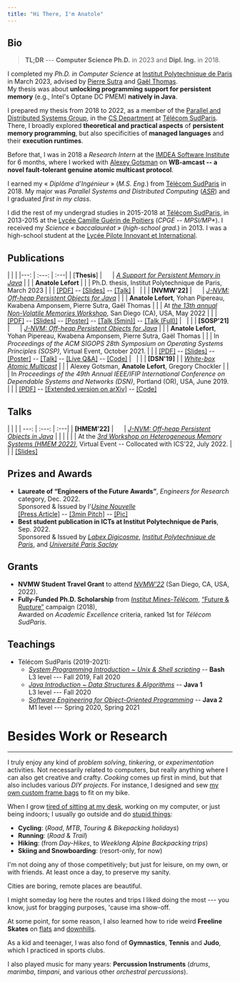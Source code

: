 ```yaml
---
title: "Hi There, I'm Anatole"
---
```


## Bio

> **TL;DR** --- **Computer Science Ph.D.** in 2023 and **Dipl. Ing.** in 2018.

I completed my *Ph.D. in Computer Science* at [Institut Polytechnique de Paris](https://www.ip-paris.fr/en) in March 2023,
advised by [Pierre Sutra](https://sites.google.com/site/0track/) and [Gaël Thomas](https://www-public.imtbs-tsp.eu/~thomas_g/).  
My thesis was about **unlocking programming support for persistent memory** (e.g., Intel's Optane DC PMEM) **natively in Java**.

I prepared my thesis from 2018 to 2022, as a member of the [Parallel and Distributed Systems Group](https://www.inf.telecom-sudparis.eu/pds/),
in the [CS Department](https://www.inf.telecom-sudparis.eu/) at [Télécom SudParis](https://www.telecom-sudparis.eu/en).  
There, I broadly explored **theoretical and practical aspects** of **persistent memory programming**, but also specificities of **managed languages** and their **execution runtimes**.

<!--
I ended up designing and implementing novel persistent objects for Java, that efficiently access PMEM as off-heap memory, through Java's direct-access interface -- `sun.misc.Unsafe`.
Atop that, I built off-the-shelf container and collection types (akin to those in `java.util`)
-->

Before that, I was in 2018 a *Research Intern* at the [IMDEA Software Institute](https://software.imdea.org/) for 6 months,
where I worked with [Alexey Gotsman](https://software.imdea.org/~gotsman/) on **WB-amcast -- a novel fault-tolerant genuine atomic multicast protocol**.

I earned my « *Diplôme d'Ingénieur* » (*M.S. Eng.*) from [Télécom SudParis](https://www.telecom-sudparis.eu/en) in 2018.
My major was *Parallel Systems and Distributed Computing* ([*ASR*](http://asr.telecom-sudparis.eu/)) and I graduated *first in my class*.

I did the rest of my undergrad studies in 2015-2018 at [Télécom SudParis](https://www.telecom-sudparis.eu/en),
in 2013-2015 at the [Lycée Camille Guérin de Poitiers](https://lyc-camilleguerin.fr/) (*CPGE* -- *MPSI/MP\**).
I received my *Science « baccalauréat »* (*high-school grad.*) in 2013. I was a high-school student at the [Lycée Pilote Innovant et International](https://lp2i-poitiers.fr/).

## Publications

| | |
|---: | :---: | :---|
| [**Thesis**] | &nbsp;&nbsp;&nbsp;&nbsp; | [*A Support for Persistent Memory in Java*](https://www.theses.fr/s209722)
| | | **Anatole Lefort**
| | | Ph.D. thesis, Institut Polytechnique de Paris, March 2023
| | | [[PDF]](/papers/thesis-anatole.pdf) -- [[Slides]](/papers/thesis-anatole-slides.pdf) -- [[Talk]](https://bbb-node.imtbs-tsp.eu/playback/presentation/2.3/74fc0fc86f9a8c34a6db85966d573b27be7cc424-1679644962657)
| &nbsp; | |
| **[NVMW'22]** | &nbsp;&nbsp;&nbsp;&nbsp; | [*J-NVM: Off-heap Persistent Objects for Java*](http://nvmw.ucsd.edu/program-2022/#paper-22)
| | | **Anatole Lefort**, Yohan Pipereau, Kwabena Amponsem, Pierre Sutra, Gaël Thomas
| | | At [*the 13th annual Non-Volatile Memories Workshop*](http://nvmw.ucsd.edu/home-2022), San Diego (CA), USA, May 2022
| | | [[PDF]](/papers/nvmw22-jnvm.pdf) -- [[Slides]](/papers/nvmw22-jnvm-slides.pdf) -- [[Poster]](/papers/nvmw22-jnvm-poster.pdf) -- [[Talk (5min)]](https://youtu.be/ha6W0iWf0dg) -- [[Talk (Full)]](https://youtu.be/SChlHo7ShiI)
| &nbsp; | |
| **[SOSP'21]** | &nbsp;&nbsp;&nbsp;&nbsp; | [*J-NVM: Off-heap Persistent Objects for Java*](https://dl.acm.org/doi/abs/10.1145/3477132.3483579)
| | | **Anatole Lefort**, Yohan Pipereau, Kwabena Amponsem, Pierre Sutra, Gaël Thomas
| | | In *Proceedings of the ACM SIGOPS 28th Symposium on Operating Systems Principles (SOSP)*, Virtual Event, October 2021.
| | | [[PDF]](/papers/sosp21-jnvm.pdf) -- [[Slides]](/papers/sosp21-jnvm-slides.pdf) -- [[Poster]](/papers/sosp21-jnvm-poster.pdf) -- [[Talk]](https://youtu.be/6RcV9PSsub8) -- [[Live Q&A]](https://youtu.be/6OZ_WC-xD4k) -- [[Code]](https://github.com/jnvm-project/jnvm)
| &nbsp; | |
| **[DSN'19]** | | [*White-box Atomic Multicast*](https://ieeexplore.ieee.org/document/8809528)
| | | Alexey Gotsman, **Anatole Lefort**, Gregory Chockler
| | | In *Proceedings of the 49th Annual IEEE/IFIP International Conference on Dependable Systems and Networks (DSN)*, Portland (OR), USA, June 2019.
| | | [[PDF]](/papers/dsn19_wb-amcast.pdf) -- [[Extended version on arXiv]](https://arxiv.org/abs/1904.07171) -- [[Code]](https://github.com/imdea-software/atomic-multicast)

<!--
## International Conferences

| | |
|:--- | :---: | :---|
| **[SOSP'21]** | &nbsp;&nbsp;&nbsp;&nbsp; | [*J-NVM: Off-heap Persistent Objects for Java*](https://dl.acm.org/doi/abs/10.1145/3477132.3483579)
| | | **Anatole Lefort**, Yohan Pipereau, Pierre Sutra, Gaël Thomas
| | | In *Proceedings of the ACM SIGOPS 28th Symposium on Operating Systems Principles (SOSP)*, Virtual Event, October 2021.
| | | [[PDF]]() -- [[Slides]]() -- [[Video]]() -- [[Code]]()
| &nbsp; | |
| **[DSN'19]** | | [*White-box Atomic Multicast*](https://ieeexplore.ieee.org/document/8809528)
| | | Alexey Gotsman, **Anatole Lefort**, Gregory Chockler
| | | In *Proceedings of the 49th Annual IEEE/IFIP International Conference on Dependable Systems and Networks (DSN)*, Portland, OR, June 2019.
| | | [[PDF]]() -- [[Slides]]() -- [[Code]]()

## Workshops

| | |
|:--- | :---: | :---|
| **[NVMW'22]** | &nbsp;&nbsp;&nbsp;&nbsp; | [*J-NVM: Off-heap Persistent Objects for Java*](http://nvmw.ucsd.edu/program-2022/#paper-22)
| | | **Anatole Lefort**, Yohan Pipereau, Pierre Sutra, Gaël Thomas
| | | In *the 13th annual Non-Volatile Memories Workshop*, San Diego, CA, May 2022
| | | [[PDF]]() -- [[Slides]]() -- [[Poster]]() [[Talk (Short)]]() -- [[Talk (Full)]]()

## Misc.

| | |
|:--- | :---: | :---|
| **Thesis** | &nbsp;&nbsp;&nbsp;&nbsp; | [*A Support for Persistent Memory in Java*](https://www.theses.fr/s209722)
| | | **Anatole Lefort**
| | | Ph.D. thesis, Institut Polytechnique de Paris, March 2023
| | | [[PDF]]() -- [[Slides]]() -- [[Talk (Short)]]() -- [[Talk (Long)]]()
-->

## Talks
| | |
| ---: | :---: | :---|
| **[HMEM'22]** | &nbsp;&nbsp;&nbsp;&nbsp; | [*J-NVM: Off-heap Persistent Objects in Java*](https://www.bsc.es/news/events/3rd-workshop-heterogeneous-memory-systems-hmem-2022/agenda)
| | |
| | | At the [*3rd Workshop on Heterogeneous Memory Systems (HMEM 2022)*](https://www.bsc.es/news/events/3rd-workshop-heterogeneous-memory-systems-hmem-2022), Virtual Event -- Collocated with ICS'22, July 2022.
| | | [[Slides]](/papers/hmem22-jnvm-slides.pdf)

## Prizes and Awards

- **Laureate of “Engineers of the Future Awards”**, *Engineers for Research* category, Dec. 2022.  
Sponsored & Issued by l'[*Usine Nouvelle*](https://www.usinenouvelle.com/)  
[[Press Article]](https://www.usinenouvelle.com/article/ingenieur-recherche-2022-anatole-lefort-exploite-les-atouts-de-la-memoire-persistante.N2067502) -- [[3min Pitch]](https://content.jwplatform.com/previews/VtPS3YnL) -- [[Pic]](/pictures/tif22-jnvm-photo.jpg)
- **Best student publication in ICTs at Institut Polytechnique de Paris**, Sep. 2022.  
Sponsored & Issued by [*Labex Digicosme*](https://digicosme.cnrs.fr/en/),
[*Institut Polytechnique de Paris*](https://www.ip-paris.fr/en),
and [*Université Paris Saclay*](https://www.universite-paris-saclay.fr/en)

## Grants

- **NVMW Student Travel Grant** to attend [*NVMW'22*](http://nvmw.ucsd.edu/home-2022/) (San Diego, CA, USA, 2022).
- **Fully-Funded Ph.D. Scholarship** from [*Institut Mines-Télécom*](https://www.imt.fr/en/), [“Future & Rupture”](https://www.fondation-mines-telecom.org/en-actions/innover/futur-ruptures/) campaign (2018),  
Awarded on *Academic Excellence* criteria, ranked 1st for *Télécom SudParis*.

## Teachings
- Télécom SudParis (2019-2021):
  - [*System Programming Introduction ~ Unix & Shell scripting*](http://www-inf.telecom-sudparis.eu/COURS/CSC3102/Supports/) -- **Bash**  
L3 level --- Fall 2019, Fall 2020  
  - [*Java Introduction ~ Data Structures & Algorithms*](https://www-inf.telecom-sudparis.eu/COURS/CSC3101/Supports/fise/) -- **Java 1**  
L3 level --- Fall 2020
  - [*Software Engineering for Object-Oriented Programming*](https://www-inf.telecom-sudparis.eu/COURS/CSC4102/) -- **Java 2**  
M1 level --- Spring 2020, Spring 2021

# Besides Work or Research
----------------------------

I truly enjoy any kind of *problem solving*, *tinkering*, or *experimentation* activities.
Not necessarily related to computers, but really anything where I can also get creative and crafty.
*Cooking* comes up first in mind, but that also includes various *DIY projects*.
For instance, I designed and sew [my own custom frame bags](/pictures/bike-frame-bag-2020.jpg) to fit on my bike.

When I grow [tired of sitting at my desk](/pictures/batman.jpg), working on my computer, or just being indoors; I usually go outside and do [stupid things](https://www.strava.com/activities/7206716430):
- **Cycling**: (*Road*, *MTB*, *Touring & Bikepacking holidays*)
- **Running**: (*Road* & *Trail*)
- **Hiking**: (from *Day-Hikes*, to *Weeklong Alpine Backpacking trips*)
- **Skiing and Snowboarding**: (resort-only, for now)

I'm not doing any of those competitively; but just for leisure, on my own, or with friends.
At least once a day, to preserve my sanity.

Cities are boring, remote places are beautiful.

I might someday log here the routes and trips I liked doing the most --- you know, just for bragging purposes, 'cause ima show-off.

At some point, for some reason, I also learned how to ride weird **Freeline Skates** on [flats](https://youtu.be/jhnFwMh8EOQ) and [downhills](https://youtu.be/R5XPHowLpd0).

As a kid and teenager, I was also fond of **Gymnastics**, **Tennis** and **Judo**, which I practiced in sports clubs.  

I also played music for many years: **Percussion Instruments** (*drums*, *marimba*, *timpani*, and various other *orchestral percussions*).
